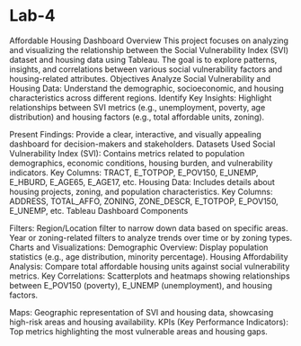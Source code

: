 # Lab-4
Affordable Housing Dashboard
Overview
This project focuses on analyzing and visualizing the relationship between the Social Vulnerability Index (SVI) dataset and housing data using Tableau. The goal is to explore patterns, insights, and correlations between various social vulnerability factors and housing-related attributes.
Objectives
Analyze Social Vulnerability and Housing Data:
Understand the demographic, socioeconomic, and housing characteristics across different regions.
Identify Key Insights:
Highlight relationships between SVI metrics (e.g., unemployment, poverty, age distribution) and housing factors (e.g., total affordable units, zoning).

Present Findings:
Provide a clear, interactive, and visually appealing dashboard for decision-makers and stakeholders.
Datasets Used
Social Vulnerability Index (SVI):
Contains metrics related to population demographics, economic conditions, housing burden, and vulnerability indicators.
Key Columns:
TRACT, E_TOTPOP, E_POV150, E_UNEMP, E_HBURD, E_AGE65, E_AGE17, etc.
Housing Data:
Includes details about housing projects, zoning, and population characteristics.
Key Columns:
ADDRESS, TOTAL_AFFO, ZONING, ZONE_DESCR, E_TOTPOP, E_POV150, E_UNEMP, etc.
Tableau Dashboard Components

Filters:
Region/Location filter to narrow down data based on specific areas.
Year or zoning-related filters to analyze trends over time or by zoning types.
Charts and Visualizations:
Demographic Overview: Display population statistics (e.g., age distribution, minority percentage).
Housing Affordability Analysis: Compare total affordable housing units against social vulnerability metrics.
Key Correlations: Scatterplots and heatmaps showing relationships between E_POV150 (poverty), E_UNEMP (unemployment), and housing factors.

Maps:
Geographic representation of SVI and housing data, showcasing high-risk areas and housing availability.
KPIs (Key Performance Indicators):
Top metrics highlighting the most vulnerable areas and housing gaps.
